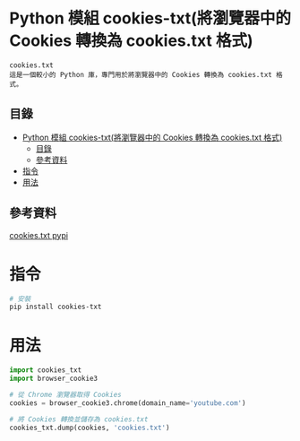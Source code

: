 # Python 模組 cookies-txt(將瀏覽器中的 Cookies 轉換為 cookies.txt 格式)

```
cookies.txt
這是一個較小的 Python 庫，專門用於將瀏覽器中的 Cookies 轉換為 cookies.txt 格式。
```

## 目錄

- [Python 模組 cookies-txt(將瀏覽器中的 Cookies 轉換為 cookies.txt 格式)](#python-模組-cookies-txt將瀏覽器中的-cookies-轉換為-cookiestxt-格式)
  - [目錄](#目錄)
  - [參考資料](#參考資料)
- [指令](#指令)
- [用法](#用法)

## 參考資料

[cookies.txt pypi](https://pypi.org/project/cookies-txt/)

# 指令

```bash
# 安裝
pip install cookies-txt
```

# 用法

```Python
import cookies_txt
import browser_cookie3

# 從 Chrome 瀏覽器取得 Cookies
cookies = browser_cookie3.chrome(domain_name='youtube.com')

# 將 Cookies 轉換並儲存為 cookies.txt
cookies_txt.dump(cookies, 'cookies.txt')
```
